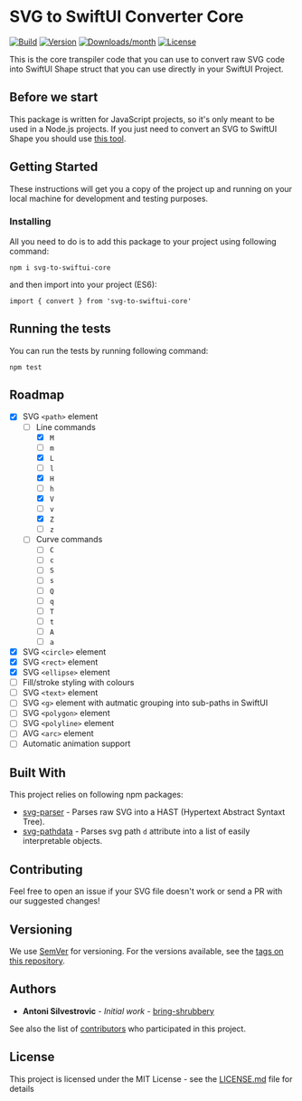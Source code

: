 # SVG to SwiftUI Converter Core

[![Build](https://img.shields.io/github/workflow/status/quassummanus/svg-to-swiftui-core/Node.js%20CI)](https://github.com/quassummanus/svg-to-swiftui-core/actions)
[![Version](https://img.shields.io/npm/v/svg-to-swiftui-core.svg)](https://npmjs.org/package/svg-to-swiftui-core)
[![Downloads/month](https://img.shields.io/npm/dm/svg-to-swiftui-core.svg)](https://npmjs.org/package/svg-to-swiftui-core)
[![License](https://img.shields.io/npm/l/svg-to-swiftui-core.svg)](LICENSE.md)

This is the core transpiler code that you can use to convert raw SVG code into SwiftUI Shape struct that you can use directly in your SwiftUI Project. 

## Before we start

This package is written for JavaScript projects, so it's only meant to be used in a Node.js projects. If you just need to convert an SVG to SwiftUI Shape you should use [this tool](https://github.com/bring-shrubbery/SVG-to-SwiftUI).

## Getting Started

These instructions will get you a copy of the project up and running on your local machine for development and testing purposes.

### Installing

All you need to do is to add this package to your project using following command:

`npm i svg-to-swiftui-core`

and then import into your project (ES6):

`import { convert } from 'svg-to-swiftui-core'`

## Running the tests

You can run the tests by running following command:

`npm test`

## Roadmap

- [x] SVG `<path>` element
  - [ ] Line commands
    - [x] `M`
    - [ ] `m`
    - [x] `L`
    - [ ] `l`
    - [x] `H`
    - [ ] `h`
    - [x] `V`
    - [ ] `v`
    - [x] `Z`
    - [ ] `z`
  - [ ] Curve commands
    - [ ] `C`
    - [ ] `c`
    - [ ] `S`
    - [ ] `s`
    - [ ] `Q`
    - [ ] `q`
    - [ ] `T`
    - [ ] `t`
    - [ ] `A`
    - [ ] `a`
- [x] SVG `<circle>` element
- [x] SVG `<rect>` element
- [x] SVG `<ellipse>` element
- [ ] Fill/stroke styling with colours
- [ ] SVG `<text>` element
- [ ] SVG `<g>` element with autmatic grouping into sub-paths in SwiftUI
- [ ] SVG `<polygon>` element
- [ ] SVG `<polyline>` element
- [ ] AVG `<arc>` element
- [ ] Automatic animation support

## Built With

This project relies on following npm packages:

- [svg-parser](https://github.com/Rich-Harris/svg-parser) - Parses raw SVG into a HAST (Hypertext Abstract Syntaxt Tree).
- [svg-pathdata](https://github.com/nfroidure/svg-pathdata) - Parses svg path `d` attribute into a list of easily interpretable objects.

## Contributing

Feel free to open an issue if your SVG file doesn't work or send a PR with our suggested changes!

## Versioning

We use [SemVer](http://semver.org/) for versioning. For the versions available, see the [tags on this repository](https://github.com/quassummanus/svg-to-swiftui-core/tags).

## Authors

- **Antoni Silvestrovic** - _Initial work_ - [bring-shrubbery](https://github.com/bring-shrubbery)

See also the list of [contributors](https://github.com/quassummanus/svg-to-swiftui-core/contributors) who participated in this project.

## License

This project is licensed under the MIT License - see the [LICENSE.md](LICENSE.md) file for details
